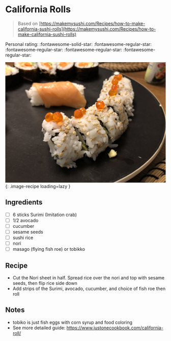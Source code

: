 <!-- Do not modify sections with "AUTO-*". They are updated by make.py -->

# California Rolls

> Based on [https://makemysushi.com/Recipes/how-to-make-california-sushi-rolls](https://makemysushi.com/Recipes/how-to-make-california-sushi-rolls)

<!-- rating=1; (User can specify rating on scale of 1-5) -->
<!-- AUTO-UserRating -->
Personal rating: :fontawesome-solid-star: :fontawesome-regular-star: :fontawesome-regular-star: :fontawesome-regular-star: :fontawesome-regular-star:
<!-- /AUTO-UserRating -->

<!-- AUTO-Image -->
![california_rolls.jpeg](./california_rolls.jpeg){: .image-recipe loading=lazy }
<!-- /AUTO-Image -->

## Ingredients

* [ ] 6 sticks Surimi (Imitation crab)
* [ ] 1/2 avocado
* [ ] cucumber
* [ ] sesame seeds
* [ ] sushi rice
* [ ] nori
* [ ] masago (flying fish roe) or tobikko

## Recipe

* Cut the Nori sheet in half. Spread rice over the nori and top with sesame seeds, then flip rice side down
* Add strips of the Surimi, avocado, cucumber, and choice of fish roe then roll

## Notes

* tobiko is just fish eggs with corn syrup and food coloring
* See more detailed guide: https://www.justonecookbook.com/california-roll/
